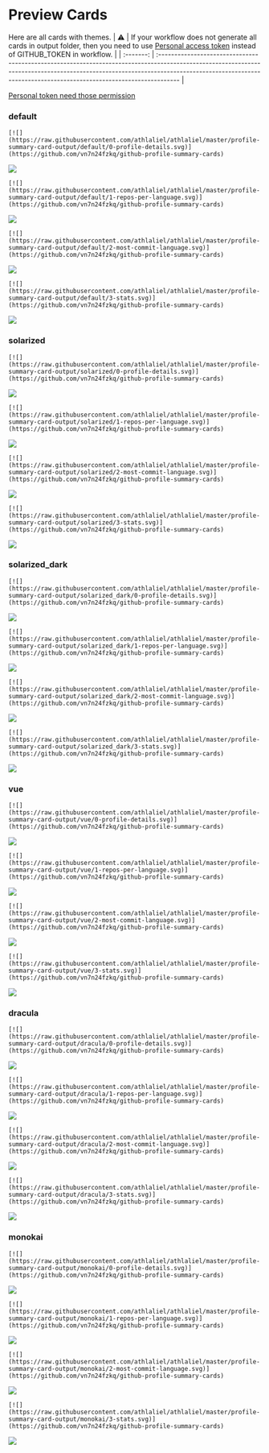 
# Preview Cards

Here are all cards with themes.
| :warning: | If your workflow does not generate all cards in output folder, then you need to use [Personal access token](https://docs.github.com/en/actions/configuring-and-managing-workflows/creating-and-storing-encrypted-secrets) instead of GITHUB_TOKEN in workflow. |
| :-------: | :------------------------------------------------------------------------------------------------------------------------------------------------------------------------------------------------------------------------------------------------ |

[Personal token need those permission](https://github.com/vn7n24fzkq/github-profile-summary-cards/wiki/Personal-access-token-permissions)


### default


```
[![](https://raw.githubusercontent.com/athlaliel/athlaliel/master/profile-summary-card-output/default/0-profile-details.svg)](https://github.com/vn7n24fzkq/github-profile-summary-cards)
```
![](https://raw.githubusercontent.com/athlaliel/athlaliel/master/profile-summary-card-output/default/0-profile-details.svg)


```
[![](https://raw.githubusercontent.com/athlaliel/athlaliel/master/profile-summary-card-output/default/1-repos-per-language.svg)](https://github.com/vn7n24fzkq/github-profile-summary-cards)
```
![](https://raw.githubusercontent.com/athlaliel/athlaliel/master/profile-summary-card-output/default/1-repos-per-language.svg)


```
[![](https://raw.githubusercontent.com/athlaliel/athlaliel/master/profile-summary-card-output/default/2-most-commit-language.svg)](https://github.com/vn7n24fzkq/github-profile-summary-cards)
```
![](https://raw.githubusercontent.com/athlaliel/athlaliel/master/profile-summary-card-output/default/2-most-commit-language.svg)


```
[![](https://raw.githubusercontent.com/athlaliel/athlaliel/master/profile-summary-card-output/default/3-stats.svg)](https://github.com/vn7n24fzkq/github-profile-summary-cards)
```
![](https://raw.githubusercontent.com/athlaliel/athlaliel/master/profile-summary-card-output/default/3-stats.svg)


### solarized


```
[![](https://raw.githubusercontent.com/athlaliel/athlaliel/master/profile-summary-card-output/solarized/0-profile-details.svg)](https://github.com/vn7n24fzkq/github-profile-summary-cards)
```
![](https://raw.githubusercontent.com/athlaliel/athlaliel/master/profile-summary-card-output/solarized/0-profile-details.svg)


```
[![](https://raw.githubusercontent.com/athlaliel/athlaliel/master/profile-summary-card-output/solarized/1-repos-per-language.svg)](https://github.com/vn7n24fzkq/github-profile-summary-cards)
```
![](https://raw.githubusercontent.com/athlaliel/athlaliel/master/profile-summary-card-output/solarized/1-repos-per-language.svg)


```
[![](https://raw.githubusercontent.com/athlaliel/athlaliel/master/profile-summary-card-output/solarized/2-most-commit-language.svg)](https://github.com/vn7n24fzkq/github-profile-summary-cards)
```
![](https://raw.githubusercontent.com/athlaliel/athlaliel/master/profile-summary-card-output/solarized/2-most-commit-language.svg)


```
[![](https://raw.githubusercontent.com/athlaliel/athlaliel/master/profile-summary-card-output/solarized/3-stats.svg)](https://github.com/vn7n24fzkq/github-profile-summary-cards)
```
![](https://raw.githubusercontent.com/athlaliel/athlaliel/master/profile-summary-card-output/solarized/3-stats.svg)


### solarized_dark


```
[![](https://raw.githubusercontent.com/athlaliel/athlaliel/master/profile-summary-card-output/solarized_dark/0-profile-details.svg)](https://github.com/vn7n24fzkq/github-profile-summary-cards)
```
![](https://raw.githubusercontent.com/athlaliel/athlaliel/master/profile-summary-card-output/solarized_dark/0-profile-details.svg)


```
[![](https://raw.githubusercontent.com/athlaliel/athlaliel/master/profile-summary-card-output/solarized_dark/1-repos-per-language.svg)](https://github.com/vn7n24fzkq/github-profile-summary-cards)
```
![](https://raw.githubusercontent.com/athlaliel/athlaliel/master/profile-summary-card-output/solarized_dark/1-repos-per-language.svg)


```
[![](https://raw.githubusercontent.com/athlaliel/athlaliel/master/profile-summary-card-output/solarized_dark/2-most-commit-language.svg)](https://github.com/vn7n24fzkq/github-profile-summary-cards)
```
![](https://raw.githubusercontent.com/athlaliel/athlaliel/master/profile-summary-card-output/solarized_dark/2-most-commit-language.svg)


```
[![](https://raw.githubusercontent.com/athlaliel/athlaliel/master/profile-summary-card-output/solarized_dark/3-stats.svg)](https://github.com/vn7n24fzkq/github-profile-summary-cards)
```
![](https://raw.githubusercontent.com/athlaliel/athlaliel/master/profile-summary-card-output/solarized_dark/3-stats.svg)


### vue


```
[![](https://raw.githubusercontent.com/athlaliel/athlaliel/master/profile-summary-card-output/vue/0-profile-details.svg)](https://github.com/vn7n24fzkq/github-profile-summary-cards)
```
![](https://raw.githubusercontent.com/athlaliel/athlaliel/master/profile-summary-card-output/vue/0-profile-details.svg)


```
[![](https://raw.githubusercontent.com/athlaliel/athlaliel/master/profile-summary-card-output/vue/1-repos-per-language.svg)](https://github.com/vn7n24fzkq/github-profile-summary-cards)
```
![](https://raw.githubusercontent.com/athlaliel/athlaliel/master/profile-summary-card-output/vue/1-repos-per-language.svg)


```
[![](https://raw.githubusercontent.com/athlaliel/athlaliel/master/profile-summary-card-output/vue/2-most-commit-language.svg)](https://github.com/vn7n24fzkq/github-profile-summary-cards)
```
![](https://raw.githubusercontent.com/athlaliel/athlaliel/master/profile-summary-card-output/vue/2-most-commit-language.svg)


```
[![](https://raw.githubusercontent.com/athlaliel/athlaliel/master/profile-summary-card-output/vue/3-stats.svg)](https://github.com/vn7n24fzkq/github-profile-summary-cards)
```
![](https://raw.githubusercontent.com/athlaliel/athlaliel/master/profile-summary-card-output/vue/3-stats.svg)


### dracula


```
[![](https://raw.githubusercontent.com/athlaliel/athlaliel/master/profile-summary-card-output/dracula/0-profile-details.svg)](https://github.com/vn7n24fzkq/github-profile-summary-cards)
```
![](https://raw.githubusercontent.com/athlaliel/athlaliel/master/profile-summary-card-output/dracula/0-profile-details.svg)


```
[![](https://raw.githubusercontent.com/athlaliel/athlaliel/master/profile-summary-card-output/dracula/1-repos-per-language.svg)](https://github.com/vn7n24fzkq/github-profile-summary-cards)
```
![](https://raw.githubusercontent.com/athlaliel/athlaliel/master/profile-summary-card-output/dracula/1-repos-per-language.svg)


```
[![](https://raw.githubusercontent.com/athlaliel/athlaliel/master/profile-summary-card-output/dracula/2-most-commit-language.svg)](https://github.com/vn7n24fzkq/github-profile-summary-cards)
```
![](https://raw.githubusercontent.com/athlaliel/athlaliel/master/profile-summary-card-output/dracula/2-most-commit-language.svg)


```
[![](https://raw.githubusercontent.com/athlaliel/athlaliel/master/profile-summary-card-output/dracula/3-stats.svg)](https://github.com/vn7n24fzkq/github-profile-summary-cards)
```
![](https://raw.githubusercontent.com/athlaliel/athlaliel/master/profile-summary-card-output/dracula/3-stats.svg)


### monokai


```
[![](https://raw.githubusercontent.com/athlaliel/athlaliel/master/profile-summary-card-output/monokai/0-profile-details.svg)](https://github.com/vn7n24fzkq/github-profile-summary-cards)
```
![](https://raw.githubusercontent.com/athlaliel/athlaliel/master/profile-summary-card-output/monokai/0-profile-details.svg)


```
[![](https://raw.githubusercontent.com/athlaliel/athlaliel/master/profile-summary-card-output/monokai/1-repos-per-language.svg)](https://github.com/vn7n24fzkq/github-profile-summary-cards)
```
![](https://raw.githubusercontent.com/athlaliel/athlaliel/master/profile-summary-card-output/monokai/1-repos-per-language.svg)


```
[![](https://raw.githubusercontent.com/athlaliel/athlaliel/master/profile-summary-card-output/monokai/2-most-commit-language.svg)](https://github.com/vn7n24fzkq/github-profile-summary-cards)
```
![](https://raw.githubusercontent.com/athlaliel/athlaliel/master/profile-summary-card-output/monokai/2-most-commit-language.svg)


```
[![](https://raw.githubusercontent.com/athlaliel/athlaliel/master/profile-summary-card-output/monokai/3-stats.svg)](https://github.com/vn7n24fzkq/github-profile-summary-cards)
```
![](https://raw.githubusercontent.com/athlaliel/athlaliel/master/profile-summary-card-output/monokai/3-stats.svg)

